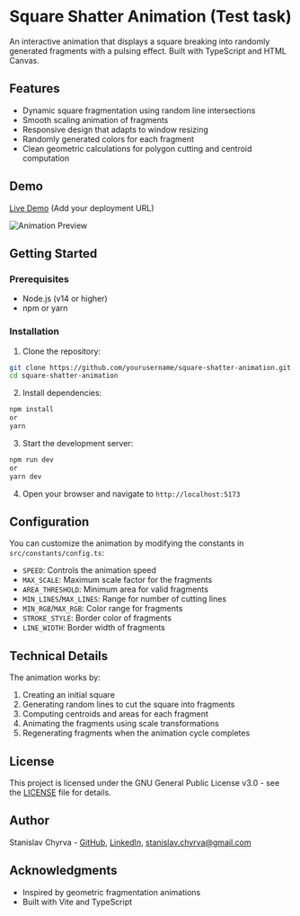 # Square Shatter Animation (Test task)

An interactive animation that displays a square breaking into randomly generated fragments with a pulsing effect. Built with TypeScript and HTML Canvas.

## Features

- Dynamic square fragmentation using random line intersections
- Smooth scaling animation of fragments
- Responsive design that adapts to window resizing
- Randomly generated colors for each fragment
- Clean geometric calculations for polygon cutting and centroid computation

## Demo

[Live Demo](https://square-shatter-animation.vercel.app) (Add your deployment URL)

![Animation Preview](assets/preview.gif)

## Getting Started

### Prerequisites

- Node.js (v14 or higher)
- npm or yarn

### Installation

1. Clone the repository:

```bash
git clone https://github.com/yourusername/square-shatter-animation.git
cd square-shatter-animation
```

2. Install dependencies:

```bash
npm install
or
yarn
```

3. Start the development server:

```bash
npm run dev
or
yarn dev
```

4. Open your browser and navigate to `http://localhost:5173`

## Configuration

You can customize the animation by modifying the constants in `src/constants/config.ts`:

- `SPEED`: Controls the animation speed
- `MAX_SCALE`: Maximum scale factor for the fragments
- `AREA_THRESHOLD`: Minimum area for valid fragments
- `MIN_LINES`/`MAX_LINES`: Range for number of cutting lines
- `MIN_RGB`/`MAX_RGB`: Color range for fragments
- `STROKE_STYLE`: Border color of fragments
- `LINE_WIDTH`: Border width of fragments

## Technical Details

The animation works by:
1. Creating an initial square
2. Generating random lines to cut the square into fragments
3. Computing centroids and areas for each fragment
4. Animating the fragments using scale transformations
5. Regenerating fragments when the animation cycle completes

## License

This project is licensed under the GNU General Public License v3.0 - see the [LICENSE](LICENSE) file for details.

## Author

Stanislav Chyrva - [GitHub](https://github.com/schyrva), [LinkedIn](https://www.linkedin.com/in/stanislav-chyrva-3a3b24347/), stanislav.chyrva@gmail.com  

## Acknowledgments

- Inspired by geometric fragmentation animations
- Built with Vite and TypeScript